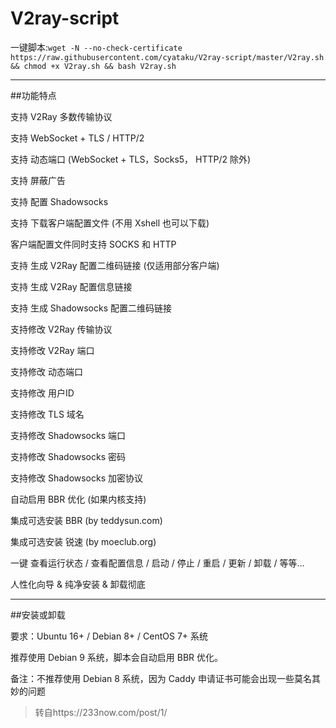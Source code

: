 # V2ray-script  
 一键脚本:`wget -N --no-check-certificate https://raw.githubusercontent.com/cyataku/V2ray-script/master/V2ray.sh && chmod +x V2ray.sh && bash V2ray.sh`
******
##功能特点

支持 V2Ray 多数传输协议

支持 WebSocket + TLS / HTTP/2

支持 动态端口 (WebSocket + TLS，Socks5， HTTP/2 除外)

支持 屏蔽广告

支持 配置 Shadowsocks

支持 下载客户端配置文件 (不用 Xshell 也可以下载)

客户端配置文件同时支持 SOCKS 和 HTTP

支持 生成 V2Ray 配置二维码链接 (仅适用部分客户端)


支持 生成 V2Ray 配置信息链接

支持 生成 Shadowsocks 配置二维码链接

支持修改 V2Ray 传输协议

支持修改 V2Ray 端口

支持修改 动态端口

支持修改 用户ID

支持修改 TLS 域名

支持修改 Shadowsocks 端口

支持修改 Shadowsocks 密码

支持修改 Shadowsocks 加密协议

自动启用 BBR 优化 (如果内核支持)

集成可选安装 BBR (by teddysun.com)

集成可选安装 锐速 (by moeclub.org)


一键 查看运行状态 / 查看配置信息 / 启动 / 停止 / 重启 / 更新 / 卸载 / 等等…

人性化向导 & 纯净安装 & 卸载彻底

*******
##安装或卸载

要求：Ubuntu 16+ / Debian 8+ / CentOS 7+ 系统

推荐使用 Debian 9 系统，脚本会自动启用 BBR 优化。

备注：不推荐使用 Debian 8 系统，因为 Caddy 申请证书可能会出现一些莫名其妙的问题


>转自https://233now.com/post/1/

